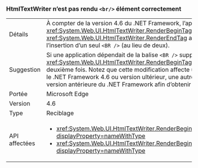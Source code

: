 ### <a name="htmltextwriter-does-not-render-br-element-correctly"></a>HtmlTextWriter n’est pas rendu `<br/>` élément correctement

|   |   |
|---|---|
|Détails|À compter de la version 4.6 du .NET Framework, l’appel de <xref:System.Web.UI.HtmlTextWriter.RenderBeginTag(System.String)> et <xref:System.Web.UI.HtmlTextWriter.RenderEndTag> avec un élément <code>&lt;BR /&gt;</code> aboutit à l’insertion d’un seul <code>&lt;BR /&gt;</code> (au lieu de deux).|
|Suggestion|Si une application dépendait de la balise <code>&lt;BR /&gt;</code> supplémentaire, <xref:System.Web.UI.HtmlTextWriter.RenderBeginTag(System.String)> doit être appelé une deuxième fois. Notez que cette modification affecte uniquement les applications qui ciblent le .NET Framework 4.6 ou version ultérieur, une autre option consiste donc à cibler une version antérieure du .NET Framework afin d’obtenir l’ancien comportement.|
|Portée|Microsoft Edge|
|Version|4.6|
|Type|Reciblage|
|API affectées|<ul><li><xref:System.Web.UI.HtmlTextWriter.RenderBeginTag(System.String)?displayProperty=nameWithType></li><li><xref:System.Web.UI.HtmlTextWriter.RenderBeginTag(System.Web.UI.HtmlTextWriterTag)?displayProperty=nameWithType></li></ul>|

